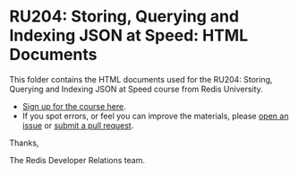 # RU204: Storing, Querying and Indexing JSON at Speed: HTML Documents

This folder contains the HTML documents used for the RU204: Storing, Querying and Indexing JSON at Speed course from Redis University.

* [Sign up for the course here](https://university.redis.com/courses/ru204/).
* If you spot errors, or feel you can improve the materials, please [open an issue](https://github.com/redislabs-training/ru204/issues) or [submit a pull request](https://github.com/redislabs-training/ru204/pulls).

Thanks,

The Redis Developer Relations team.
